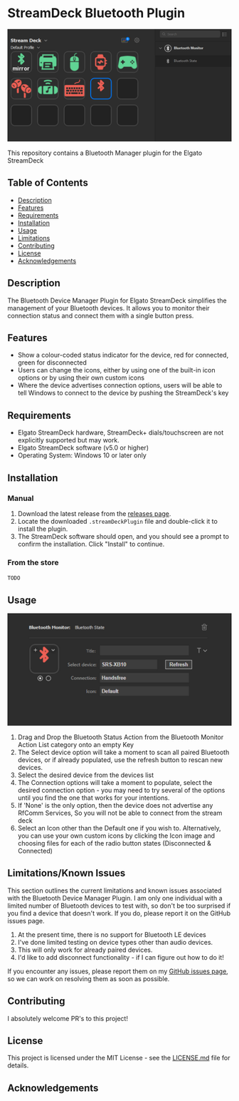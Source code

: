 # StreamDeck Bluetooth Plugin

![StreamDeck Plugin Logo](./previews/1-preview.png)


This repository contains a Bluetooth Manager plugin for the Elgato StreamDeck
## Table of Contents

- [Description](#description)
- [Features](#features)
- [Requirements](#requirements)
- [Installation](#installation)
- [Usage](#usage)
- [Limitations](#lmitations)
- [Contributing](#contributing)
- [License](#license)
- [Acknowledgements](#acknowledgements)

## Description

The Bluetooth Device Manager Plugin for Elgato StreamDeck simplifies the management of your Bluetooth devices. It allows you to monitor their connection status and connect them with a single button press.

## Features

- Show a colour-coded status indicator for the device, red for connected, green for disconnected
- Users can change the icons, either  by using one of the built-in icon options or by using their own custom icons
- Where the device advertises connection options, users will be able to tell Windows to connect to the device by pushing the StreamDeck's key

## Requirements

- Elgato StreamDeck hardware, StreamDeck+ dials/touchscreen are not explicitly supported but may work.
- Elgato StreamDeck software (v5.0 or higher)
- Operating System: Windows 10 or later only

## Installation
### Manual

1. Download the latest release from the [releases page](https://github.com/yourusername/elgato-streamdeck-plugin/releases).
2. Locate the downloaded `.streamDeckPlugin` file and double-click it to install the plugin.
3. The StreamDeck software should open, and you should see a prompt to confirm the installation. Click "Install" to continue.
### From the store

	TODO

## Usage

![StreamDeck Plugin Logo](./previews/2-preview.png)

1. Drag and Drop the Bluetooth Status Action from the Bluetooth Monitor Action List category onto an empty Key
2. The Select device option will take a moment to scan all paired Bluetooth devices, or if already populated, use 
the refresh button to rescan new devices.
3. Select the desired device from the devices list
4. The Connection options will take a moment to populate, select the desired connection option - you may need to try several of the options until you find the one that works for your intentions.
5. If 'None' is the only option, then the device does not advertise any RfComm Services, So you will not be able to connect from the stream deck
6. Select an Icon other than the Default one if you wish to. Alternatively, you can use your own custom icons by clicking the Icon image and choosing files for each of the radio button states (Disconnected & Connected)


## Limitations/Known Issues
This section outlines the current limitations and known issues associated with the Bluetooth Device Manager Plugin. 
I am only one individual with a limited number of Bluetooth devices to test with, so don't be too surprised if you find a device that doesn't work. If you do, please report it on the GitHub issues page.

1. At the present time, there is no support for Bluetooth LE devices
2. I've done limited testing on device types other than audio devices.
3. This will only work for already paired devices.
4. I'd like to add disconnect functionality - if I can figure out how to do it!

If you encounter any issues, please report them on my [GitHub issues page](https://github.com/yourusername/elgato-streamdeck-bluetooth-plugin/issues), so we can work on resolving them as soon as possible.

## Contributing

I absolutely welcome PR's to this project!

## License

This project is licensed under the MIT License - see the [LICENSE.md](./LICENSE.md) file for details.

## Acknowledgements

